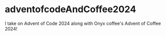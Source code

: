 # adventofcodeAndCoffee2024
I take on Advent of Code 2024 along with Onyx coffee's Advent of Coffee 2024!
